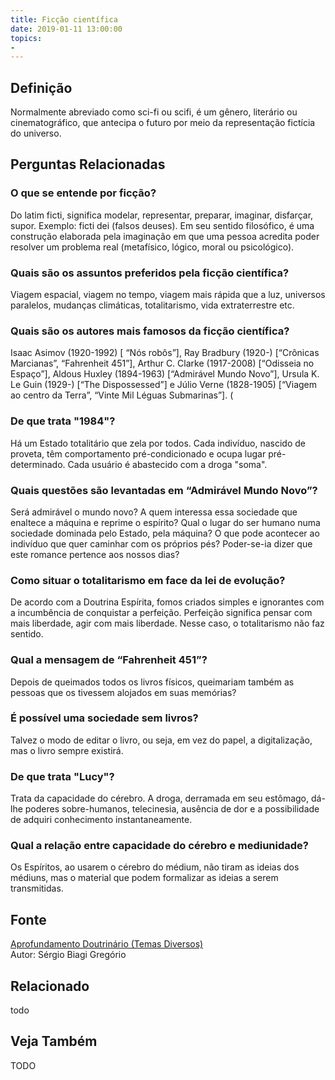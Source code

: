 ```yaml
---
title: Ficção científica
date: 2019-01-11 13:00:00
topics: 
- 
---
```


## Definição
Normalmente abreviado como sci-fi ou scifi, é um gênero, literário ou
cinematográfico, que antecipa o futuro por meio da representação fictícia do
universo.

## Perguntas Relacionadas

### O que se entende por ficção?
Do latim ficti, significa modelar, representar, preparar, imaginar,
disfarçar, supor. Exemplo: ficti dei (falsos deuses). Em seu sentido
filosófico, é uma construção elaborada pela imaginação em que uma pessoa
acredita poder resolver um problema real (metafísico, lógico, moral ou
psicológico).

### Quais são os assuntos preferidos pela ficção científica?
Viagem espacial, viagem no tempo, viagem mais rápida que a luz,
universos paralelos, mudanças climáticas, totalitarismo, vida
extraterrestre etc.

### Quais são os autores mais famosos da ficção científica?
Isaac Asimov (1920-1992) \[ “Nós robôs”\], Ray Bradbury (1920-)
\[“Crônicas Marcianas”, “Fahrenheit 451”\], Arthur C. Clarke (1917-2008)
\[“Odisseia no Espaço”\], Aldous Huxley (1894-1963) \[“Admirável Mundo
Novo”\], Ursula K. Le Guin (1929-) \[“The Dispossessed”\] e Júlio Verne
(1828-1905) \[“Viagem ao centro da Terra”, “Vinte Mil Léguas
Submarinas”\].
(
### De que trata "1984"?
Há um Estado totalitário que zela por todos. Cada indivíduo, nascido de
proveta, têm comportamento pré-condicionado e ocupa lugar
pré-determinado. Cada usuário é abastecido com a droga "soma".
### Quais questões são levantadas em “Admirável Mundo Novo”?
Será admirável o mundo novo? A quem interessa essa sociedade que
enaltece a máquina e reprime o espírito? Qual o lugar do ser humano numa
sociedade dominada pelo Estado, pela máquina? O que pode acontecer ao
indivíduo que quer caminhar com os próprios pés? Poder-se-ia dizer que
este romance pertence aos nossos dias?
### Como situar o totalitarismo em face da lei de evolução?
De acordo com a Doutrina Espírita, fomos criados simples e ignorantes
com a incumbência de conquistar a perfeição. Perfeição significa pensar
com mais liberdade, agir com mais liberdade. Nesse caso, o totalitarismo
não faz sentido.
### Qual a mensagem de “Fahrenheit 451”?
Depois de queimados todos os livros físicos, queimariam também as
pessoas que os tivessem alojados em suas memórias?
### É possível uma sociedade sem livros?
Talvez o modo de editar o livro, ou seja, em vez do papel, a
digitalização, mas o livro sempre existirá.
### De que trata "Lucy"?
Trata da capacidade do cérebro. A droga, derramada em seu estômago,
dá-lhe poderes sobre-humanos, telecinesia, ausência de dor e a
possibilidade de adquiri conhecimento instantaneamente.
### Qual a relação entre capacidade do cérebro e mediunidade?
Os Espíritos, ao usarem o cérebro do médium, não tiram as ideias dos
médiuns, mas o material que podem formalizar as ideias a serem
transmitidas.




## Fonte
[Aprofundamento Doutrinário (Temas Diversos)](https://sites.google.com/view/aprofundamentodoutrinario/ficção-científica)  
Autor: Sérgio Biagi Gregório



## Relacionado
todo

## Veja Também
TODO


